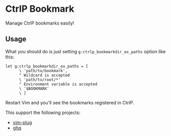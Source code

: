 # CtrlP Bookmark

Manage CtrlP bookmarks easily!

## Usage

What you should do is just setting `g:ctrlp_bookmarkdir_ex_paths` option like this:

```vim
let g:ctrlp_bookmarkdir_ex_paths = [
      \ 'path/to/bookmark',
      " Wildcard is accepted
      \ 'path/to/root/*'
      " Environment variable is accepted
      \ '$BOOKMARK'
      \ ]
```

Restart Vim and you'll see the bookmarks registered in CtrlP.

This support the following projects:

+ [vim-plug](https://github.com/junegunn/vim-plug)
+ [ghq](https://github.com/motemen/ghq)
